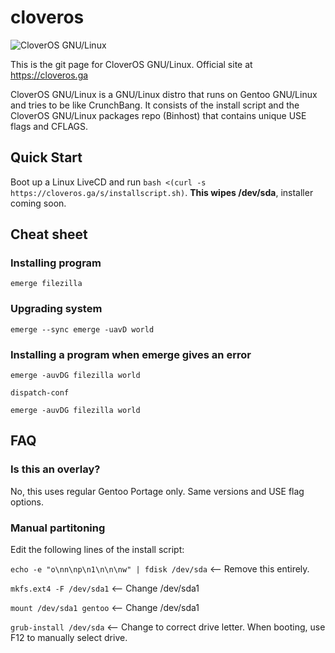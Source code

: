 # cloveros
![CloverOS GNU/Linux](https://raw.githubusercontent.com/chiru-no/cloveros/master/logo.png "CloverOS GNU/Linux")

This is the git page for CloverOS GNU/Linux. Official site at https://cloveros.ga

CloverOS GNU/Linux is a GNU/Linux distro that runs on Gentoo GNU/Linux and tries to be like CrunchBang. It consists of the install script and the CloverOS GNU/Linux packages repo (Binhost) that contains unique USE flags and CFLAGS.

## Quick Start
Boot up a Linux LiveCD and run `bash <(curl -s https://cloveros.ga/s/installscript.sh)`. **This wipes /dev/sda**, installer coming soon.

## Cheat sheet

### Installing program
`emerge filezilla`

### Upgrading system
`emerge --sync
emerge -uavD world`

### Installing a program when emerge gives an error
`emerge -auvDG filezilla world`

`dispatch-conf`

`emerge -auvDG filezilla world`

## FAQ

### Is this an overlay?
No, this uses regular Gentoo Portage only. Same versions and USE flag options.

### Manual partitoning
Edit the following lines of the install script:

`echo -e "o\nn\np\n1\n\n\nw" | fdisk /dev/sda` <-- Remove this entirely.

`mkfs.ext4 -F /dev/sda1` <-- Change /dev/sda1

`mount /dev/sda1 gentoo` <-- Change /dev/sda1

`grub-install /dev/sda` <-- Change to correct drive letter. When booting, use F12 to manually select drive.
